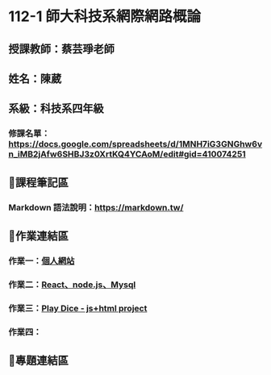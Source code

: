 # 112-1 師大科技系網際網路概論
## 授課教師：蔡芸琤老師
## 姓名：陳葳
## 系級：科技系四年級
### 修課名單：https://docs.google.com/spreadsheets/d/1MNH7iG3GNGhw6vn_iMB2jAfw6SHBJ3z0XrtKQ4YCAoM/edit#gid=410074251

## 📌課程筆記區
### Markdown 語法說明：https://markdown.tw/

## 📌作業連結區
### 作業一：[個人網站](https://40971108h.github.io/Myweb/)
### 作業二：[React、node.js、Mysql](https://youtu.be/E8zvgEdHQec)
### 作業三：[Play Dice - js+html project](https://youtu.be/y8RT01nRllw)
### 作業四：[]()

## 📌專題連結區

